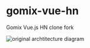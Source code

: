# gomix-vue-hn
Gomix Vue.js HN clone fork

![original archtitecture diagram](https://cloud.githubusercontent.com/assets/499550/17607895/786a415a-5fee-11e6-9c11-45a2cfdf085c.png)

